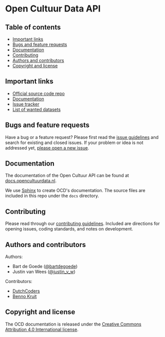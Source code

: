# Open Cultuur Data API



## Table of contents

 - [Important links](#important-links)
 - [Bugs and feature requests](#bugs-and-feature-requests)
 - [Documentation](#documentation)
 - [Contributing](#contributing)
 - [Authors and contributors](#authors-and-contributors)
 - [Copyright and license](#copyright-and-license)

## Important links

 - [Official source code repo](https://github.com/openstate/open-cultuur-data/)
 - [Documentation](http://docs.opencultuurdata.nl/)
 - [Issue tracker](https://github.com/openstate/open-cultuur-data/issues)
 - [List of wanted datasets](https://docs.google.com/spreadsheet/ccc?key=0AmRloQFePSo3dHd1RFVVSkZiNXBFMjQwanRkTTA5S3c&usp=sharing)

## Bugs and feature requests

Have a bug or a feature request? Please first read the [issue guidelines](https://github.com/openstate/open-cultuur-data/blob/master/docs/dev/getting_started.rst) and search for existing and closed issues. If your problem or idea is not addressed yet, [please open a new issue](https://github.com/openstate/open-cultuur-data/issues/new).

## Documentation

The documentation of the Open Cultuur API can be found at [docs.opencultuurdata.nl](http://docs.opencultuurdata.nl/).

We use [Sphinx](http://sphinx-doc.org/) to create OCD's documentation. The source files are included in this repo under the `docs` directory.  

## Contributing

Please read through our [contributing guidelines](https://github.com/openstate/open-cultuur-data/blob/master/docs/dev/getting_started.rst). Included are directions for opening issues, coding standards, and notes on development.

## Authors and contributors

Authors:

* Bart de Goede ([@bartdegoede](https://twitter.com/bartdegoede))
* Justin van Wees ([@justin_v_w](https://twitter.com/justin_v_w))

Contributors:

* [DutchCoders](http://dutchcoders.io/)
* [Benno Kruit](https://github.com/bennokr)

## Copyright and license

The OCD documentation is released under the  [Creative Commons Attribution 4.0 International license](http://creativecommons.org/licenses/by/4.0/).

